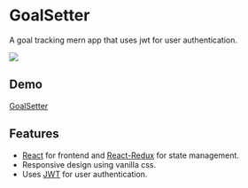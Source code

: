 # GoalSetter

A goal tracking mern app that uses jwt for user authentication.

![](https://im4.ezgif.com/tmp/ezgif-4-a7d7c60e17.gif)

## Demo

[GoalSetter](https://jwtauthgoalsetter.herokuapp.com)

## Features

- [React](https://reactjs.org) for frontend and [React-Redux](https://react-redux.js.org) for state management.
- Responsive design using vanilla css.
- Uses [JWT](https://jwt.io) for user authentication.

